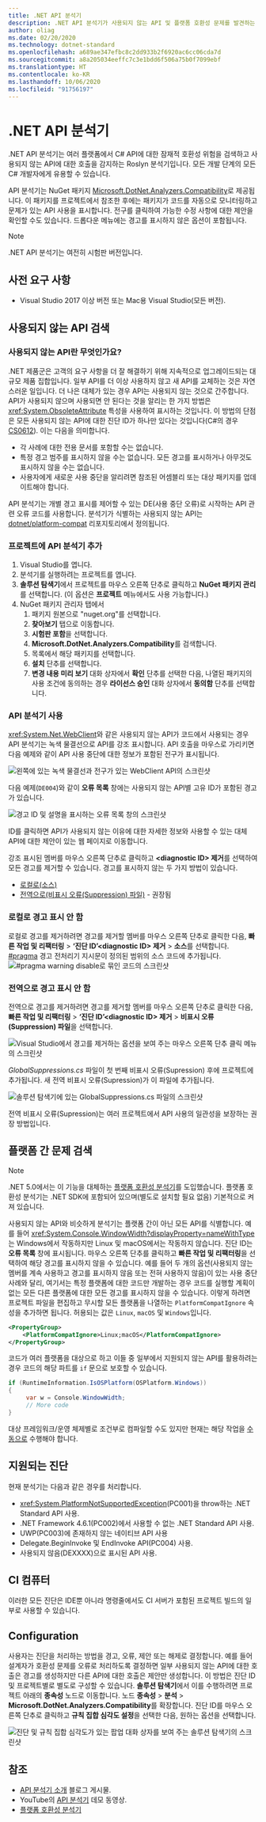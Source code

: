 ```yaml
---
title: .NET API 분석기
description: .NET API 분석기가 사용되지 않는 API 및 플랫폼 호환성 문제를 발견하는 데 어떻게 도움이 되는지 알아봅니다.
author: oliag
ms.date: 02/20/2020
ms.technology: dotnet-standard
ms.openlocfilehash: a689ae347efbc8c2dd933b2f6920ac6cc06cda7d
ms.sourcegitcommit: a8a205034eeffc7c3e1bdd6f506a75b0f7099ebf
ms.translationtype: HT
ms.contentlocale: ko-KR
ms.lasthandoff: 10/06/2020
ms.locfileid: "91756197"
---
```

# <a name="net-api-analyzer"></a>.NET API 분석기

.NET API 분석기는 여러 플랫폼에서 C# API에 대한 잠재적 호환성 위험을 검색하고 사용되지 않는 API에 대한 호출을 감지하는 Roslyn 분석기입니다. 모든 개발 단계의 모든 C# 개발자에게 유용할 수 있습니다.

API 분석기는 NuGet 패키지 [Microsoft.DotNet.Analyzers.Compatibility](https://www.nuget.org/packages/Microsoft.DotNet.Analyzers.Compatibility/)로 제공됩니다. 이 패키지를 프로젝트에서 참조한 후에는 패키지가 코드를 자동으로 모니터링하고 문제가 있는 API 사용을 표시합니다. 전구를 클릭하여 가능한 수정 사항에 대한 제안을 확인할 수도 있습니다. 드롭다운 메뉴에는 경고를 표시하지 않은 옵션이 포함됩니다.

> [!NOTE]
> .NET API 분석기는 여전히 시험판 버전입니다.

## <a name="prerequisites"></a>사전 요구 사항

- Visual Studio 2017 이상 버전 또는 Mac용 Visual Studio(모든 버전).

## <a name="discover-deprecated-apis"></a>사용되지 않는 API 검색

### <a name="what-are-deprecated-apis"></a>사용되지 않는 API란 무엇인가요?

.NET 제품군은 고객의 요구 사항을 더 잘 해결하기 위해 지속적으로 업그레이드되는 대규모 제품 집합입니다. 일부 API를 더 이상 사용하지 않고 새 API를 교체하는 것은 자연스러운 일입니다. 더 나은 대체가 있는 경우 API는 사용되지 않는 것으로 간주합니다. API가 사용되지 않으며 사용되면 안 된다는 것을 알리는 한 가지 방법은 <xref:System.ObsoleteAttribute> 특성을 사용하여 표시하는 것입니다. 이 방법의 단점은 모든 사용되지 않는 API에 대한 진단 ID가 하나만 있다는 것입니다(C#의 경우 [CS0612](../../csharp/misc/cs0612.md)). 이는 다음을 의미합니다.

- 각 사례에 대한 전용 문서를 포함할 수는 없습니다.
- 특정 경고 범주를 표시하지 않을 수는 없습니다. 모든 경고를 표시하거나 아무것도 표시하지 않을 수는 없습니다.
- 사용자에게 새로운 사용 중단을 알리려면 참조된 어셈블리 또는 대상 패키지를 업데이트해야 합니다.

API 분석기는 개별 경고 표시를 제어할 수 있는 DE(사용 중단 오류)로 시작하는 API 관련 오류 코드를 사용합니다. 분석기가 식별하는 사용되지 않는 API는 [dotnet/platform-compat](https://github.com/dotnet/platform-compat) 리포지토리에서 정의됩니다.

### <a name="add-the-api-analyzer-to-your-project"></a>프로젝트에 API 분석기 추가

1. Visual Studio를 엽니다.
2. 분석기를 실행하려는 프로젝트를 엽니다.
3. **솔루션 탐색기**에서 프로젝트를 마우스 오른쪽 단추로 클릭하고 **NuGet 패키지 관리**를 선택합니다. (이 옵션은 **프로젝트** 메뉴에서도 사용 가능합니다.)
4. NuGet 패키지 관리자 탭에서
   1. 패키지 원본으로 "nuget.org"를 선택합니다.
   2. **찾아보기** 탭으로 이동합니다.
   3. **시험판 포함**을 선택합니다.
   4. **Microsoft.DotNet.Analyzers.Compatibility**를 검색합니다.
   5. 목록에서 해당 패키지를 선택합니다.
   6. **설치** 단추를 선택합니다.
   7. **변경 내용 미리 보기** 대화 상자에서 **확인** 단추를 선택한 다음, 나열된 패키지의 사용 조건에 동의하는 경우 **라이선스 승인** 대화 상자에서 **동의함** 단추를 선택합니다.

### <a name="use-the-api-analyzer"></a>API 분석기 사용

<xref:System.Net.WebClient>와 같은 사용되지 않는 API가 코드에서 사용되는 경우 API 분석기는 녹색 물결선으로 API를 강조 표시합니다. API 호출을 마우스로 가리키면 다음 예제와 같이 API 사용 중단에 대한 정보가 포함된 전구가 표시됩니다.

![왼쪽에 있는 녹색 물결선과 전구가 있는 WebClient API의 스크린샷](media/api-analyzer/green-squiggle.jpg)

다음 예제(`DE004`)와 같이 **오류 목록** 창에는 사용되지 않는 API별 고유 ID가 포함된 경고가 있습니다.

![경고 ID 및 설명을 표시하는 오류 목록 창의 스크린샷](media/api-analyzer/warnings-id-and-descriptions.jpg "경고가 포함된 오류 목록 창입니다.")

ID를 클릭하면 API가 사용되지 않는 이유에 대한 자세한 정보와 사용할 수 있는 대체 API에 대한 제안이 있는 웹 페이지로 이동합니다.

강조 표시된 멤버를 마우스 오른쪽 단추로 클릭하고 **\<diagnostic ID> 제거**를 선택하여 모든 경고를 제거할 수 있습니다. 경고를 표시하지 않는 두 가지 방법이 있습니다.

- [로컬로(소스)](#suppress-warnings-locally)
- [전역으로(비표시 오류(Suppression) 파일)](#suppress-warnings-globally) - 권장됨

### <a name="suppress-warnings-locally"></a>로컬로 경고 표시 안 함

로컬로 경고를 제거하려면 경고를 제거할 멤버를 마우스 오른쪽 단추로 클릭한 다음, **빠른 작업 및 리팩터링** >  **‘진단 ID’\<diagnostic ID> 제거** > **소스**를 선택합니다. [#pragma](../../csharp/language-reference/preprocessor-directives/preprocessor-pragma-warning.md) 경고 전처리기 지시문이 정의된 범위의 소스 코드에 추가됩니다. ![#pragma warning disable로 묶인 코드의 스크린샷](media/api-analyzer/suppress-in-source.jpg)

### <a name="suppress-warnings-globally"></a>전역으로 경고 표시 안 함

전역으로 경고를 제거하려면 경고를 제거할 멤버를 마우스 오른쪽 단추로 클릭한 다음, **빠른 작업 및 리팩터링** >  **‘진단 ID’\<diagnostic ID> 제거** > **비표시 오류(Suppression) 파일**을 선택합니다.

![Visual Studio에서 경고를 제거하는 옵션을 보여 주는 마우스 오른쪽 단추 클릭 메뉴의 스크린샷](media/api-analyzer/suppress-in-sup-file.jpg)

*GlobalSuppressions.cs* 파일이 첫 번째 비표시 오류(Supression) 후에 프로젝트에 추가됩니다. 새 전역 비표시 오류(Supression)가 이 파일에 추가됩니다.

![솔루션 탐색기에 있는 GlobalSuppressions.cs 파일의 스크린샷](media/api-analyzer/suppression-file.jpg)

전역 비표시 오류(Supression)는 여러 프로젝트에서 API 사용의 일관성을 보장하는 권장 방법입니다.

## <a name="discover-cross-platform-issues"></a>플랫폼 간 문제 검색

> [!NOTE]
> .NET 5.0에서는 이 기능을 대체하는 [플랫폼 호환성 분석기](platform-compat-analyzer.md)를 도입했습니다. 플랫폼 호환성 분석기는 .NET SDK에 포함되어 있으며(별도로 설치할 필요 없음) 기본적으로 켜져 있습니다.

사용되지 않는 API와 비슷하게 분석기는 플랫폼 간이 아닌 모든 API를 식별합니다. 예를 들어 <xref:System.Console.WindowWidth?displayProperty=nameWithType>는 Windows에서 작동하지만 Linux 및 macOS에서는 작동하지 않습니다. 진단 ID는 **오류 목록** 창에 표시됩니다. 마우스 오른쪽 단추를 클릭하고 **빠른 작업 및 리팩터링**을 선택하여 해당 경고를 표시하지 않을 수 있습니다. 예를 들어 두 개의 옵션(사용되지 않는 멤버를 계속 사용하고 경고를 표시하지 않음 또는 전혀 사용하지 않음)이 있는 사용 중단 사례와 달리, 여기서는 특정 플랫폼에 대한 코드만 개발하는 경우 코드를 실행할 계획이 없는 모든 다른 플랫폼에 대한 모든 경고를 표시하지 않을 수 있습니다. 이렇게 하려면 프로젝트 파일을 편집하고 무시할 모든 플랫폼을 나열하는 `PlatformCompatIgnore` 속성을 추가하면 됩니다. 허용되는 값은 `Linux`, `macOS` 및 `Windows`입니다.

```xml
<PropertyGroup>
    <PlatformCompatIgnore>Linux;macOS</PlatformCompatIgnore>
</PropertyGroup>
```

코드가 여러 플랫폼을 대상으로 하고 이들 중 일부에서 지원되지 않는 API를 활용하려는 경우 코드의 해당 파트를 `if` 문으로 보호할 수 있습니다.

```csharp
if (RuntimeInformation.IsOSPlatform(OSPlatform.Windows))
{
     var w = Console.WindowWidth;
     // More code
}
```

대상 프레임워크/운영 체제별로 조건부로 컴파일할 수도 있지만 현재는 해당 작업을 [수동으로](../frameworks.md#how-to-specify-a-target-framework) 수행해야 합니다.

## <a name="supported-diagnostics"></a>지원되는 진단

현재 분석기는 다음과 같은 경우를 처리합니다.

- <xref:System.PlatformNotSupportedException>(PC001)을 throw하는 .NET Standard API 사용.
- .NET Framework 4.6.1(PC002)에서 사용할 수 없는 .NET Standard API 사용.
- UWP(PC003)에 존재하지 않는 네이티브 API 사용
- Delegate.BeginInvoke 및 EndInvoke API(PC004) 사용.
- 사용되지 않음(DEXXXX)으로 표시된 API 사용.

## <a name="ci-machine"></a>CI 컴퓨터

이러한 모든 진단은 IDE뿐 아니라 명령줄에서도 CI 서버가 포함된 프로젝트 빌드의 일부로 사용할 수 있습니다.

## <a name="configuration"></a>Configuration

사용자는 진단을 처리하는 방법을 경고, 오류, 제안 또는 해제로 결정합니다. 예를 들어 설계자가 호환성 문제를 오류로 처리하도록 결정하면 일부 사용되지 않는 API에 대한 호출은 경고를 생성하지만 다른 API에 대한 호출은 제안만 생성합니다. 이 방법은 진단 ID 및 프로젝트별로 별도로 구성할 수 있습니다. **솔루션 탐색기**에서 이를 수행하려면 프로젝트 아래의 **종속성** 노드로 이동합니다. 노드 **종속성** > **분석** > **Microsoft.DotNet.Analyzers.Compatibility**를 확장합니다. 진단 ID를 마우스 오른쪽 단추로 클릭하고 **규칙 집합 심각도 설정**을 선택한 다음, 원하는 옵션을 선택합니다.

![진단 및 규칙 집합 심각도가 있는 팝업 대화 상자를 보여 주는 솔루션 탐색기의 스크린샷](media/api-analyzer/disable-notifications.jpg)

## <a name="see-also"></a>참조

- [API 분석기 소개](https://devblogs.microsoft.com/dotnet/introducing-api-analyzer/) 블로그 게시물.
- YouTube의 [API 분석기](https://youtu.be/eeBEahYXGd0) 데모 동영상.
- [플랫폼 호환성 분석기](platform-compat-analyzer.md)

